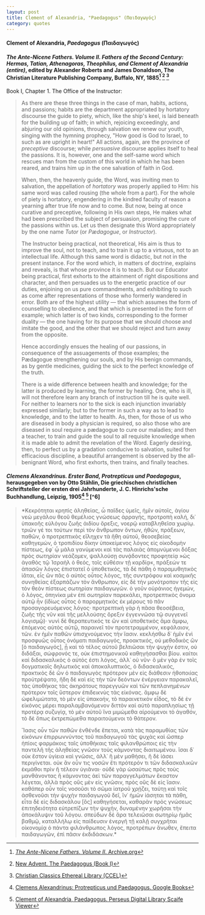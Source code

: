 ```yaml
---
layout: post
title: Clement of Alexandria, "Paedagogus" (Παιδαγωγός)
category: quotes
---
```


#### Clement of Alexandria, *Paedagogus* (Παιδαγωγός)

#### *The Ante-Nicene Fathers. Volume II. Fathers of the Second Century: Hermas, Tatian, Athenagoras, Theophilus, and Clement of Alexandria (entire)*, edited by Alexander Roberts and James Donaldson, The Christian Literature Publishing Company, Buffalo, NY, 1885[^1] [^2] [^3]

[^1]: [*The Ante-Nicene Fathers. Volume II*. Archive.org](https://archive.org/details/antenicenefather02robeuoft/page/209/mode/1up)

[^2]: [New Advent. The Paedagogus (Book I)](https://www.newadvent.org/fathers/02091.htm)

[^3]: [Christian Classics Ethereal Library (CCEL)](https://ccel.org/ccel/clement_alex/instructor/anf02.vi.iii.i.i.html)

Book I, Chapter 1. The Office of the Instructor:

> As there are these three things in the case of man, habits, actions, and passions; habits are the department appropriated by hortatory discourse the guide to piety, which, like the ship's keel, is laid beneath for the building up of faith; in which, rejoicing exceedingly, and abjuring our old opinions, through salvation we renew our youth, singing with the hymning prophecy, "How good is God to Israel, to such as are upright in heart!" All actions, again, are the province of *preceptive* discourse; while *persuasive* discourse applies itself to heal the passions. It is, however, one and the self-same word which rescues man from the custom of this world in which he has been reared, and trains him up in the one salvation of faith in God.
>
> When, then, the heavenly guide, the Word, was inviting men to salvation, the appellation of *hortatory* was properly applied to Him: his same word was called rousing (the whole from a part). For the whole of piety is hortatory, engendering in the kindred faculty of reason a yearning after true life now and to come. But now, being at once curative and preceptive, following in His own steps, He makes what had been prescribed the subject of persuasion, promising the cure of the passions within us. Let us then designate this Word appropriately by the one name *Tutor* (or *Pædagogue*, or *Instructor*).
>
> The Instructor being practical, not theoretical, His aim is thus to improve the soul, not to teach, and to train it up to a virtuous, not to an intellectual life. Although this same word is didactic, but not in the present instance. For the word which, in matters of doctrine, explains and reveals, is that whose province it is to teach. But our Educator being practical, first exhorts to the attainment of right dispositions and character, and then persuades us to the energetic practice of our duties, enjoining on us pure commandments, and exhibiting to such as come after representations of those who formerly wandered in error. Both are of the highest utility — that which assumes the form of counselling to obedience, and that which is presented in the form of example; which latter is of two kinds, corresponding to the former duality — the one having for its purpose that we should choose and imitate the good, and the other that we should reject and turn away from the opposite.
>
> Hence accordingly ensues the healing of our passions, in consequence of the assuagements of those examples; the Pædagogue strengthening our souls, and by His benign commands, as by gentle medicines, guiding the sick to the perfect knowledge of the truth.
>
> There is a wide difference between health and knowledge; for the latter is produced by learning, the former by healing. One, who is ill, will not therefore learn any branch of instruction till he is quite well. For neither to learners nor to the sick is each injunction invariably expressed similarly; but to the former in such a way as to lead to knowledge, and to the latter to health. As, then, for those of us who are diseased in body a physician is required, so also those who are diseased in soul require a pædagogue to cure our maladies; and then a teacher, to train and guide the soul to all requisite knowledge when it is made able to admit the revelation of the Word. Eagerly desiring, then, to perfect us by a gradation conducive to salvation, suited for efficacious discipline, a beautiful arrangement is observed by the all-benignant Word, who first exhorts, then trains, and finally teaches.

#### *Clemens Alexandrinus. Erster Band, Protrepticus und Paedagogus*, herausgegeben von by Otto Stählin, Die griechischen christlichen Schriftsteller der ersten drei Jahrhunderte, J. C. Hinrichs'sche Buchhandlung, Leipzig, 1905[^4] [^5] [^6]

[^4]: [Clemens Alexandrinus: Protrepticus und Paedagogus. Google Books](https://books.google.ca/books?id=DTYYAAAAYAAJ)

[^5]: [Clement of Alexandria, Paedagogus. Perseus Digital Library Scaife Viewer](https://scaife.perseus.org/reader/urn:cts:greekLit:tlg0555.tlg002.opp-grc1:1)

> *Κεκρότηται κρηπὶς ἀληθείας, ὦ παῖδες ὑμεῖς, ἡμῖν αὐτοῖς, ἁγίου νεὼ μεγάλου θεοῦ θεμέλιος γνώσεως ἀρραγής, προτροπὴ καλή, δι᾿ ὑπακοῆς εὐλόγου ζωῆς ἀιδίου ὄρεξις, νοερῷ καταβληθεῖσα χωρίῳ. τριῶν γέ τοι τούτων περὶ τὸν ἄνθρωπον ὄντων, ἠθῶν, πράξεων, παθῶν, ὁ προτρεπτικὸς εἴληχεν τὰ ἤθη αὐτοῦ, θεοσεβείας καθηγεμών, ὁ τροπιδίου δίκην ὑποκείμενος λόγος εἰς οἰκοδομὴν πίστεως, ἐφ᾿ ᾧ μάλα γανύμενοι καὶ τὰς παλαιὰς ἀπομνύμενοι δόξας πρὸς σωτηρίαν νεάζομεν, ψαλλούσῃ συνᾴδοντες προφητείᾳ »ὡς ἀγαθὸς τῷ Ἰσραὴλ ὁ θεός, τοῖς εὐθέσιν τῇ καρδίᾳ«, πράξεών τε ἁπασῶν λόγος ἐπιστατεῖ ὁ ὑποθετικός, τὰ δὲ πάθη ὁ παραμυθητικὸς ἰᾶται, εἷς ὢν πᾶς ὁ αὐτὸς οὗτος λόγος, τῆς συντρόφου καὶ κοσμικῆς συνηθείας ἐξαρπάζων τὸν ἄνθρωπον, εἰς δὲ τὴν μονότροπον τῆς εἰς τὸν θεὸν πίστεως σωτηρίαν παιδαγωγῶν. ὁ γοῦν οὐράνιος ἡγεμών, ὁ λόγος, ὁπηνίκα μὲν ἐπὶ σωτηρίαν παρεκάλει, προτρεπτικὸς ὄνομα αὐτῷ ἦν (ἰδίως οὗτος ὁ παρορμητικὸς ἐκ μέρους τὸ πᾶν προσαγορευόμενος λόγος· προτρεπτικὴ γὰρ ἡ πᾶσα θεοσέβεια, ζωῆς τῆς νῦν καὶ τῆς μελλούσης ὄρεξιν ἐγγεννῶσα τῷ συγγενεῖ λογισμῷ)· νυνὶ δὲ θεραπευτικός τε ὢν καὶ ὑποθετικὸς ἅμα ἄμφω, ἑπόμενος αὐτὸς αὑτῷ, παραινεῖ τὸν προτετραμμένον, κεφάλαιον, τῶν. ἐν ἡμῖν παθῶν ὑπισχνούμενος τὴν ἴασιν. κεκλήσθω δ᾿ ἡμῖν ἑνὶ προσφυῶς οὗτος ὀνόματι παιδαγωγός, προακτικός, οὐ μεθοδικὸς ὢν \[ὁ παιδαγωγός\], ᾗ καὶ τὸ τέλος αὐτοῦ βελτιῶσαι τὴν ψυχήν ἐστιν, οὐ διδάξαι, σώφρονός τε, οὐκ ἐπιστημονικοῦ καθηγήσασθαι βίου. καίτοι καὶ διδασκαλικὸς ὁ αὐτός ἐστι λόγος, ἀλλ᾿ οὐ νῦν· ὃ μὲν γὰρ ἐν τοῖς δογματικοῖς δηλωτικὸς καὶ ἀποκαλυπτικός, ὁ διδασκαλικός, πρακτικὸς δὲ ὢν ὁ παιδαγωγὸς πρότερον μὲν εἰς διάθεσιν ἠθοποιίας προὐτρέψατο, ἤδη δὲ καὶ εἰς τὴν τῶν δεόντων ἐνέργειαν παρακαλεῖ, τὰς ὑποθήκας τὰς ἀκηράτους παρεγγυῶν καὶ τῶν πεπλανημένων πρότερον τοῖς ὕστερον ἐπιδεικνὺς τὰς εἰκόνας. ἄμφω δὲ ὠφελιμώτατα, τὸ μὲν εἰς ὑπακοήν, τὸ παραινετικὸν εἶδος, τὸ δὲ ἐν εἰκόνος μέρει παραλαμβανόμενον διττὸν καὶ αὐτὸ παραπλησίως τῇ προτέρᾳ συζυγίᾳ, τὸ μὲν αὐτοῦ ἵνα μιμώμεθα αἱρούμενοι τὸ ἀγαθόν, τὸ δὲ ὅπως ἐκτρεπώμεθα παραιτούμενοι τὸ θάτερον.              
>
> Ἴασις οὖν τῶν παθῶν ἐνθένδε ἕπεται, κατὰ τὰς παραμυθίας τῶν εἰκόνων ἐπιρρωννύντος τοῦ παιδαγωγοῦ τὰς ψυχὰς καὶ ὥσπερ ἠπίοις φαρμάκοις ταῖς ὑποθήκαις ταῖς φιλανθρώποις εἰς τὴν παντελῆ τῆς ἀληθείας γνῶσιν τοὺς κάμνοντας διαιτωμένου. ἴσαι δ᾿ οὐκ ἔστον ὑγίεια καὶ γνῶσις, ἀλλ᾿ ἣ μὲν μαθήσει, ἣ δὲ ἰάσει περιγίνεται. οὐκ ἂν οὖν τις νοσῶν ἔτι πρότερόν τι τῶν διδασκαλικῶν ἐκμάθοι πρὶν ἢ τέλεον ὑγιᾶναι· οὐδὲ γὰρ ὡσαύτως πρὸς τοὺς μανθάνοντας ἢ κάμνοντας ἀεὶ τῶν παραγγελμάτων ἕκαστον λέγεται, ἀλλὰ πρὸς οὓς μὲν εἰς γνῶσιν, πρὸς οὓς δὲ εἰς ἴασιν. καθάπερ οὖν τοῖς νοσοῦσι τὸ σῶμα ἰατροῦ χρῄζει, ταύτῃ καὶ τοῖς ἀσθενοῦσι τὴν ψυχὴν παιδαγωγοῦ δεῖ, ἵν᾿ ἡμῶν ἰάσηται τὰ πάθη, εἶτα δὲ εἰς διδασκάλου \[ὃς\] καθηγήσεται, καθαρὰν πρὸς γνώσεως ἐπιτηδειότητα εὐτρεπίζων τὴν ψυχήν, δυναμένην χωρῆσαι τὴν ἀποκάλυψιν τοῦ λόγου. σπεύδων δὲ ἄρα τελειῶσαι σωτηρίῳ ἡμᾶς βαθμῷ, καταλλήλῳ εἰς παίδευσιν ἐνεργῆ τῇ καλῇ συγχρῆται οἰκονομίᾳ ὁ πάντα φιλάνθρωπος λόγος, προτρέπων ἄνωθεν, ἔπειτα παιδαγωγῶν, ἐπὶ πᾶσιν ἐκδιδάσκων.*